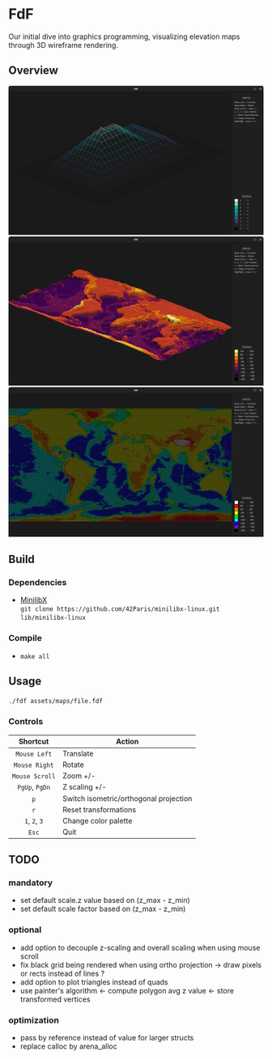 # FdF

Our initial dive into graphics programming, visualizing elevation maps through 3D wireframe rendering.

## Overview
![preview-1](assets/fdf-preview-1.png)
![preview-2](assets/fdf-preview-2.png)
![preview-3](assets/fdf-preview-3.png)

## Build

### Dependencies

- [MinilibX](https://github.com/42Paris/minilibx-linux)  
`git clone https://github.com/42Paris/minilibx-linux.git lib/minilibx-linux`

### Compile

- `make all`

## Usage

`./fdf assets/maps/file.fdf`

### Controls

Shortcut | Action
:---: | ---
`Mouse Left` | Translate
`Mouse Right` | Rotate
`Mouse Scroll` | Zoom +/-
`PgUp`, `PgDn` | Z scaling +/-
`p` | Switch isometric/orthogonal projection
`r` | Reset transformations
`1`, `2`, `3` | Change color palette
`Esc` | Quit

## TODO

### mandatory
- set default scale.z value based on (z_max - z_min)
- set default scale factor based on (z_max - z_min)

### optional
- add option to decouple z-scaling and overall scaling when using mouse scroll
- fix black grid being rendered when using ortho projection -> draw pixels or rects instead of lines ?
- add option to plot triangles instead of quads
- use painter's algorithm <- compute polygon avg z value <- store transformed vertices

### optimization
- pass by reference instead of value for larger structs 
- replace calloc by arena_alloc